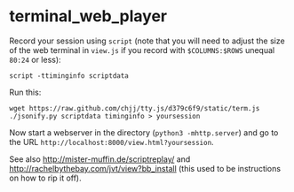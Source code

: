 terminal_web_player
===================

Record your session using `script` (note that you will need to adjust the size of the web terminal in `view.js` if you record with `$COLUMNS:$ROWS` unequal `80:24` or less):

    script -ttiminginfo scriptdata
    
Run this:
 
    wget https://raw.github.com/chjj/tty.js/d379c6f9/static/term.js
    ./jsonify.py scriptdata timinginfo > yoursession
    
Now start a webserver in the directory (`python3 -mhttp.server`) and go to the URL `http://localhost:8000/view.html?yoursession`.

See also http://mister-muffin.de/scriptreplay/ and http://rachelbythebay.com/jvt/view?bb_install (this used to be instructions on how to rip it off).
